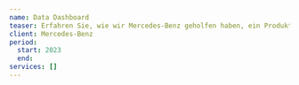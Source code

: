 ```yaml
---
name: Data Dashboard
teaser: Erfahren Sie, wie wir Mercedes-Benz geholfen haben, ein Produkt aus über einer halben Milliarde Fahrzeugdaten zu erschaffen, um urbane Mobilität und Infrastrukturen weltweit zu verbessern.
client: Mercedes-Benz
period:
  start: 2023
  end:
services: []
---
```

